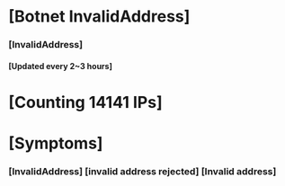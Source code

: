 # [Botnet InvalidAddress]
### [InvalidAddress]
#### [Updated every 2~3 hours]

# [Counting 14141 IPs]

# [Symptoms] 

###   [InvalidAddress] [invalid address rejected] [Invalid address]
